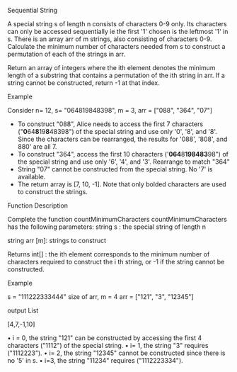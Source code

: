 Sequential String

A special string s of length n consists of characters 0-9 only. Its characters can only be accessed sequentially ie the first '1' chosen is the leftmost '1' in s. There is an array arr of m strings, also consisting of characters 0-9. Calculate the minimum number of characters needed from s  to construct a permutation of each of the
strings in arr.



Return an array of integers where the ith element denotes the minimum length of a substring that contains a permutation of the ith string in arr. If a string cannot be constructed, return -1 at that index.



Example

Consider n= 12,  s= "064819848398", m = 3, arr = ["088", "364", "07"]

* To construct "088", Alice needs to access the first 7 characters ("**0**64**8**19**8**48398") of the special string and use only '0', '8', and '8'.  Since the characters can be rearranged, the results for '088', '808', and 880' are all 7.
* ﻿To construct "364", access the first 10 characters ('**064**8**198483**98") of the special string and use only '6', '4', and '3'. Rearrange to match "364"
* ﻿String "07" cannot be constructed from the special string. No '7' is available.
* The return array is [7, 10, -1]. Note that only bolded characters are used to construct the strings.





Function Description

Complete the function countMinimumCharacters 
countMinimumCharacters has the following parameters:
string s : the special string of length n 

string arr [m]:  strings to construct

Returns
int[] :  the ith element corresponds to the minimum number of characters required to construct the i th string, or -1 if the string cannot be constructed. 



Example

s = "111222333444"
size of arr,  m = 4
arr =  ["121", "3", "12345"]



output  List 

[4,7,-1,10]

  •    ﻿i = 0, the string "121" can be constructed by accessing the first 4 characters ("1112") of the special string.
    •    ﻿i= 1, the string "3" requires ("1112223").
    •    ﻿i= 2, the string "12345" cannot be constructed since there is no '5' in s.
    •    ﻿i=3, the string "11234" requires ("1112223334").


